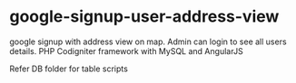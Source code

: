 # google-signup-user-address-view
google signup with address view on map.
Admin can login to see all users details.
PHP Codigniter framework with MySQL and AngularJS

Refer DB folder for table scripts
